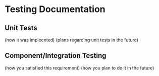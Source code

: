 # Testing Documentation

## Unit Tests
(how it was impleented)
(plans regarding unit tests in the future)

## Component/Integration Testing
(how you satisfied this requirement)
(how you plan to do it in the future)
